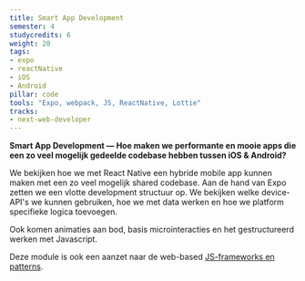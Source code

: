 ```yaml
---
title: Smart App Development
semester: 4
studycredits: 6
weight: 20
tags:
- expo
- reactNative
- iOS
- Android
pillar: code
tools: "Expo, webpack, JS, ReactNative, Lottie"
tracks:
- next-web-developer
---
```


**Smart App Development — Hoe maken we performante en mooie apps die een zo veel mogelijk gedeelde codebase hebben tussen iOS & Android?**

We bekijken hoe we met React Native een hybride mobile app kunnen maken met een zo veel mogelijk shared codebase. Aan de hand van Expo zetten we een vlotte development structuur op. We bekijken welke device-API's we kunnen gebruiken, hoe we met data werken en hoe we platform specifieke logica toevoegen.

Ook komen animaties aan bod, basis microinteracties en het gestructureerd werken met Javascript.

Deze module is ook een aanzet naar de web-based [JS-frameworks en patterns](/programma/full-stack-development/).
